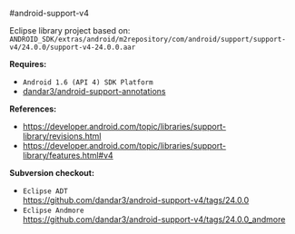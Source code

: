 #android-support-v4

Eclipse library project based on:<br/>
`ANDROID_SDK/extras/android/m2repository/com/android/support/support-v4/24.0.0/support-v4-24.0.0.aar`

**Requires:**
- `Android 1.6 (API 4) SDK Platform`
- [dandar3/android-support-annotations](https://github.com/dandar3/android-support-annotations)

**References:**
- https://developer.android.com/topic/libraries/support-library/revisions.html
- https://developer.android.com/topic/libraries/support-library/features.html#v4

**Subversion checkout:**
- `Eclipse ADT`<br/>
  https://github.com/dandar3/android-support-v4/tags/24.0.0
- `Eclipse Andmore`<br/>
  https://github.com/dandar3/android-support-v4/tags/24.0.0_andmore